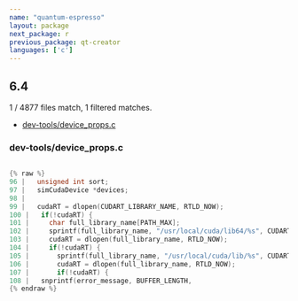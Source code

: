 ```yaml
---
name: "quantum-espresso"
layout: package
next_package: r
previous_package: qt-creator
languages: ['c']
---
```

## 6.4
1 / 4877 files match, 1 filtered matches.

 - [dev-tools/device_props.c](#dev-toolsdevice_propsc)

### dev-tools/device_props.c

```c

{% raw %}
96 |   unsigned int sort;
97 |   simCudaDevice *devices;
98 | 
99 |   cudaRT = dlopen(CUDART_LIBRARY_NAME, RTLD_NOW);
100 |   if(!cudaRT) {
101 |     char full_library_name[PATH_MAX];
102 |     sprintf(full_library_name, "/usr/local/cuda/lib64/%s", CUDART_LIBRARY_NAME);
103 |     cudaRT = dlopen(full_library_name, RTLD_NOW);
104 |     if(!cudaRT) {
105 |       sprintf(full_library_name, "/usr/local/cuda/lib/%s", CUDART_LIBRARY_NAME);
106 |       cudaRT = dlopen(full_library_name, RTLD_NOW);
107 |       if(!cudaRT) {
108 | 	snprintf(error_message, BUFFER_LENGTH,
{% endraw %}

```